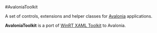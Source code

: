 #AvaloniaToolkit

A set of controls, extensions and helper classes for [Avalonia](https://github.com/avaloniaui/avalonia) applications.

**AvaloniaToolkit** is a port of [WinRT XAML Toolkit](https://github.com/xyzzer/WinRTXamlToolkit) to Avalonia.

